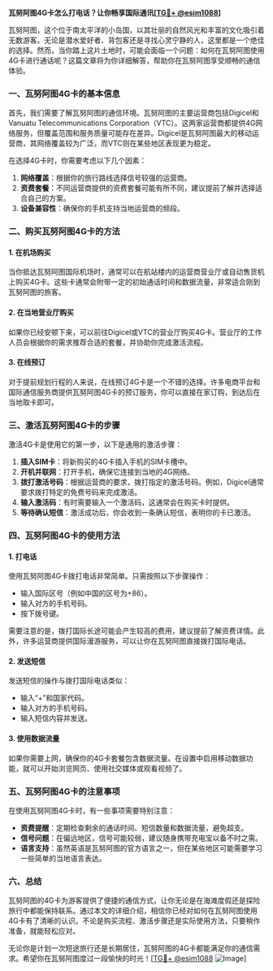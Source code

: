 **瓦努阿图4G卡怎么打电话？让你畅享国际通讯[[TG💪+ @esim1088](https://t.me/s/esim1088)]**

瓦努阿图，这个位于南太平洋的小岛国，以其壮丽的自然风光和丰富的文化吸引着无数游客。无论是潜水爱好者、背包客还是寻找心灵宁静的人，这里都是一个绝佳的选择。然而，当你踏上这片土地时，可能会面临一个问题：如何在瓦努阿图使用4G卡进行通话呢？这篇文章将为你详细解答，帮助你在瓦努阿图享受顺畅的通信体验。

### 一、瓦努阿图4G卡的基本信息

首先，我们需要了解瓦努阿图的通信环境。瓦努阿图的主要运营商包括Digicel和Vanuatu Telecommunications Corporation（VTC）。这两家运营商都提供4G网络服务，但覆盖范围和服务质量可能存在差异。Digicel是瓦努阿图最大的移动运营商，其网络覆盖较为广泛，而VTC则在某些地区表现更为稳定。

在选择4G卡时，你需要考虑以下几个因素：
1. **网络覆盖**：根据你的旅行路线选择信号较强的运营商。
2. **资费套餐**：不同运营商提供的资费套餐可能有所不同，建议提前了解并选择适合自己的方案。
3. **设备兼容性**：确保你的手机支持当地运营商的频段。

### 二、购买瓦努阿图4G卡的方法

#### 1. 在机场购买
当你抵达瓦努阿图国际机场时，通常可以在航站楼内的运营商营业厅或自动售货机上购买4G卡。这些卡通常会附带一定的初始通话时间和数据流量，非常适合刚到瓦努阿图的旅客。

#### 2. 在当地营业厅购买
如果你已经安顿下来，可以前往Digicel或VTC的营业厅购买4G卡。营业厅的工作人员会根据你的需求推荐合适的套餐，并协助你完成激活流程。

#### 3. 在线预订
对于提前规划行程的人来说，在线预订4G卡是一个不错的选择。许多电商平台和国际通信服务商提供瓦努阿图4G卡的预订服务，你可以直接在家订购，到达后在当地取卡即可。

### 三、激活瓦努阿图4G卡的步骤

激活4G卡是使用它的第一步，以下是通用的激活步骤：

1. **插入SIM卡**：将新购买的4G卡插入手机的SIM卡槽中。
2. **开机并联网**：打开手机，确保它连接到当地的4G网络。
3. **拨打激活号码**：根据运营商的要求，拨打指定的激活号码。例如，Digicel通常要求拨打特定的免费号码来完成激活。
4. **输入激活码**：有时需要输入一个激活码，这通常会在购买卡时提供。
5. **等待确认短信**：激活成功后，你会收到一条确认短信，表明你的卡已激活。

### 四、瓦努阿图4G卡的使用方法

#### 1. 打电话
使用瓦努阿图4G卡拨打电话非常简单。只需按照以下步骤操作：
- 输入国际区号（例如中国的区号为+86）。
- 输入对方的手机号码。
- 按下拨号键。

需要注意的是，拨打国际长途可能会产生较高的费用，建议提前了解资费详情。此外，许多运营商提供国际漫游服务，可以让你在瓦努阿图直接拨打国际电话。

#### 2. 发送短信
发送短信的操作与拨打国际电话类似：
- 输入“+”和国家代码。
- 输入对方的手机号码。
- 输入短信内容并发送。

#### 3. 使用数据流量
如果你需要上网，确保你的4G卡套餐包含数据流量。在设置中启用移动数据功能，就可以开始浏览网页、使用社交媒体或观看视频了。

### 五、瓦努阿图4G卡的注意事项

在使用瓦努阿图4G卡时，有一些事项需要特别注意：
- **资费提醒**：定期检查剩余的通话时间、短信数量和数据流量，避免超支。
- **信号问题**：在偏远地区，信号可能较弱，建议随身携带充电宝以备不时之需。
- **语言支持**：虽然英语是瓦努阿图的官方语言之一，但在某些地区可能需要学习一些简单的当地语言表达。

### 六、总结

瓦努阿图的4G卡为游客提供了便捷的通信方式，让你无论是在海滩度假还是探险旅行中都能保持联系。通过本文的详细介绍，相信你已经对如何在瓦努阿图使用4G卡有了清晰的认识。不论是购买流程、激活步骤还是实际使用方法，只要稍作准备，就能轻松应对。

无论你是计划一次短途旅行还是长期居住，瓦努阿图的4G卡都能满足你的通信需求。希望你在瓦努阿图度过一段愉快的时光！[[TG💪+ @esim1088](https://t.me/s/esim1088) ![Image](https://i.postimg.cc/4NQfJmqS/Snipaste-2025-05-13-00-14-12.png)]